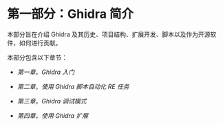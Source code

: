 # 第一部分：Ghidra 简介

本部分旨在介绍 Ghidra 及其历史、项目结构、扩展开发、脚本以及作为开源软件，如何进行贡献。

本部分包含以下章节：

+   *第一章*，*Ghidra 入门*

+   *第二章*，*使用 Ghidra 脚本自动化 RE 任务*

+   *第三章*，*Ghidra 调试模式*

+   *第四章*，*使用 Ghidra 扩展*
